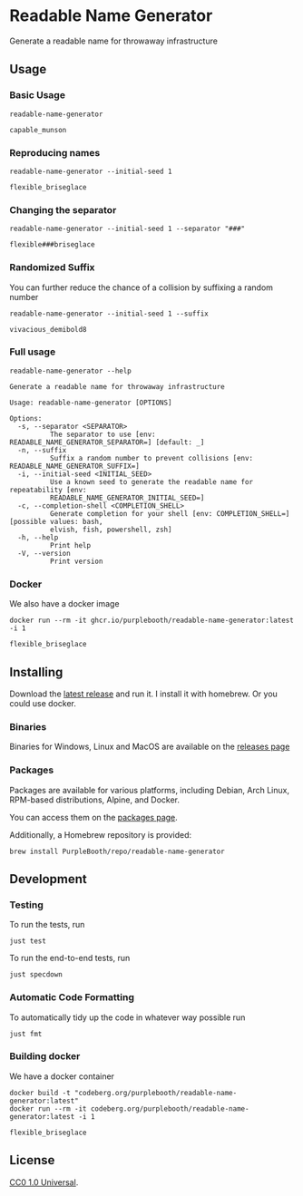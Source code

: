 # Readable Name Generator

Generate a readable name for throwaway infrastructure

## Usage

### Basic Usage

``` shell,script(name="random_name")
readable-name-generator
```

``` shell,skip()
capable_munson
```

### Reproducing names

``` shell,script(name="running")
readable-name-generator --initial-seed 1
```

``` shell,verify(script_name="running")
flexible_briseglace
```

### Changing the separator

``` shell,script(name="seperator")
readable-name-generator --initial-seed 1 --separator "###"
```

``` shell,verify(script_name="seperator")
flexible###briseglace
```

### Randomized Suffix

You can further reduce the chance of a collision by suffixing a random number

``` shell,script(name="seperator")
readable-name-generator --initial-seed 1 --suffix
```

``` shell,verify(script_name="seperator")
vivacious_demibold8
```

### Full usage

``` shell,script(name="help")
readable-name-generator --help
```

``` shell,verify(script_name="help")
Generate a readable name for throwaway infrastructure

Usage: readable-name-generator [OPTIONS]

Options:
  -s, --separator <SEPARATOR>
          The separator to use [env: READABLE_NAME_GENERATOR_SEPARATOR=] [default: _]
  -n, --suffix
          Suffix a random number to prevent collisions [env: READABLE_NAME_GENERATOR_SUFFIX=]
  -i, --initial-seed <INITIAL_SEED>
          Use a known seed to generate the readable name for repeatability [env:
          READABLE_NAME_GENERATOR_INITIAL_SEED=]
  -c, --completion-shell <COMPLETION_SHELL>
          Generate completion for your shell [env: COMPLETION_SHELL=] [possible values: bash,
          elvish, fish, powershell, zsh]
  -h, --help
          Print help
  -V, --version
          Print version
```

### Docker

We also have a docker image

``` shell,skip()
docker run --rm -it ghcr.io/purplebooth/readable-name-generator:latest -i 1
```

``` shell,skip()
flexible_briseglace
```

## Installing

Download the [latest
release](https://codeberg.org/PurpleBooth/readable-name-generator/releases)
and run it. I install it with homebrew. Or you could use docker.

### Binaries

Binaries for Windows, Linux and MacOS are available on the [releases
page](https://codeberg.org/PurpleBooth/readable-name-generator/releases/latest)

### Packages

Packages are available for various platforms, including Debian, Arch Linux, RPM-based distributions, Alpine, and Docker.

You can access them on the [packages page](https://codeberg.org/PurpleBooth/readable-name-generator/packages).

Additionally, a Homebrew repository is provided:

``` shell,skip()
brew install PurpleBooth/repo/readable-name-generator
```

## Development

### Testing

To run the tests, run

``` shell,skip()
just test
```

To run the end-to-end tests, run

``` shell,skip()
just specdown
```

### Automatic Code Formatting

To automatically tidy up the code in whatever way possible run

``` shell,skip()
just fmt
```

### Building docker

We have a docker container

``` shell,skip()
docker build -t "codeberg.org/purplebooth/readable-name-generator:latest"
docker run --rm -it codeberg.org/purplebooth/readable-name-generator:latest -i 1
```

``` shell,skip()
flexible_briseglace
```

## License

[CC0 1.0 Universal](LICENSE.md).

